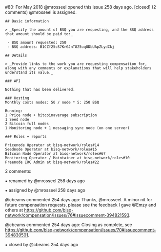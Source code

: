 #80: For May 2018
@mrosseel opened this issue 258 days ago.  [closed] (2 comments)
@mrosseel is assigned. 

    ## Basic information
    
    > _Specify the amount of BSQ you are requesting, and the BSQ address that amount should be paid to:_
    
     - BSQ amount requested: 250
     - BSQ address: B1CZf25cS7KrGJnT8Z5uq8DbUApZLydCkj
    
    ## Details
    
    > _Provide links to the work you are requesting compensation for, along with any comments or explanations that will help stakeholders understand its value._
    
    ### API
    
    Nothing that has been delivered.
    
    ### Hosting
    Monthly costs nodes: 50 / node * 5: 250 BSQ
    
    Running:
    1 Price node + bitcoinaverage subscription
    1 Seed node
    2 Bitcoin full nodes
    1 Monitoring node + 1 messaging sync node (on one server)
    
    ### Roles + reports
    
    Pricenode Operator at bisq-network/roles#14
    Seednode Operator at bisq-network/roles#15
    Bitcoin Node Operator at bisq-network/roles#67
    Monitoring Operator / Maintainer at bisq-network/roles#10
    Freenode IRC Admin at bisq-network/roles#22


2 comments:

⁕ renamed by @mrosseel 258 days ago

⁕ assigned by @mrosseel 258 days ago

@cbeams commented 254 days ago:
    Thanks, @mrosseel. A minor nit for future compensation requests, please see the feedback I gave @Emzy and others at https://github.com/bisq-network/compensation/issues/76#issuecomment-394821593.


@cbeams commented 254 days ago:
    Closing as complete, see https://github.com/bisq-network/compensation/issues/70#issuecomment-394830501.


⁕ closed by @cbeams 254 days ago

